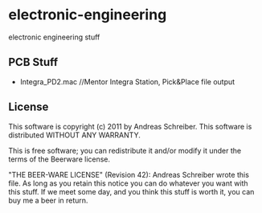 # electronic-engineering
electronic engineering stuff

PCB Stuff
---------
- Integra_PD2.mac //Mentor Integra Station, Pick&Place file output

License
-------
This software is copyright (c) 2011 by Andreas Schreiber.
This software is distributed WITHOUT ANY WARRANTY.
 
This is free software; you can redistribute it and/or modify it under
the terms of the Beerware license.
 
"THE BEER-WARE LICENSE" (Revision 42):
Andreas Schreiber wrote this file. As long as you retain this notice you
can do whatever you want with this stuff. If we meet some day, and you think
this stuff is worth it, you can buy me a beer in return.
